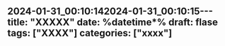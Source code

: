 2024-01-31_00:10:142024-01-31_00:10:15---
title: "XXXXX"
date: %datetime*%
draft: flase
tags: ["XXXX"]
categories: ["xxxx"]
---